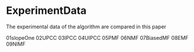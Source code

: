 # ExperimentData
The experimental data of the algorithm are compared in this paper

01slopeOne
02UPCC
03IPCC
04UIPCC
05PMF
06NMF
07BiasedMF
08EMF
09NIMF
